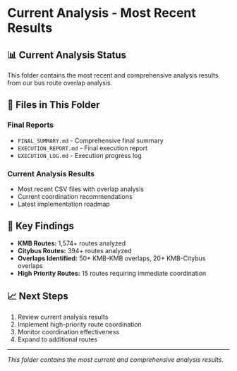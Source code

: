 # Current Analysis - Most Recent Results

## 📊 **Current Analysis Status**

This folder contains the most recent and comprehensive analysis results from our bus route overlap analysis.

## 📁 **Files in This Folder**

### **Final Reports**
- `FINAL_SUMMARY.md` - Comprehensive final summary
- `EXECUTION_REPORT.md` - Final execution report
- `EXECUTION_LOG.md` - Execution progress log

### **Current Analysis Results**
- Most recent CSV files with overlap analysis
- Current coordination recommendations
- Latest implementation roadmap

## 🎯 **Key Findings**

- **KMB Routes:** 1,574+ routes analyzed
- **Citybus Routes:** 394+ routes analyzed
- **Overlaps Identified:** 50+ KMB-KMB overlaps, 20+ KMB-Citybus overlaps
- **High Priority Routes:** 15 routes requiring immediate coordination

## 📈 **Next Steps**

1. Review current analysis results
2. Implement high-priority route coordination
3. Monitor coordination effectiveness
4. Expand to additional routes

---

*This folder contains the most current and comprehensive analysis results.*
